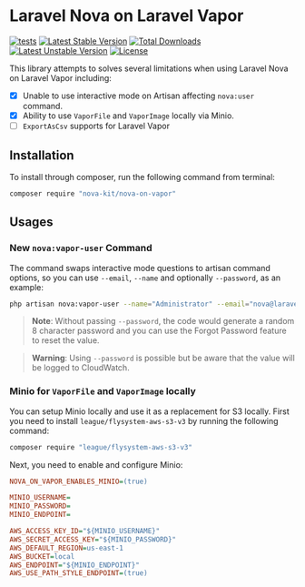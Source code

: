 Laravel Nova on Laravel Vapor
==============

[![tests](https://github.com/nova-kit/nova-on-vapor/workflows/tests/badge.svg?branch=main)](https://github.com/nova-kit/nova-on-vapor/actions?query=workflow%3Atests+branch%3Amain)
[![Latest Stable Version](https://poser.pugx.org/nova-kit/nova-on-vapor/v/stable)](https://packagist.org/packages/nova-kit/nova-on-vapor)
[![Total Downloads](https://poser.pugx.org/nova-kit/nova-on-vapor/downloads)](https://packagist.org/packages/nova-kit/nova-on-vapor)
[![Latest Unstable Version](https://poser.pugx.org/nova-kit/nova-on-vapor/v/unstable)](https://packagist.org/packages/nova-kit/nova-on-vapor)
[![License](https://poser.pugx.org/nova-kit/nova-on-vapor/license)](https://packagist.org/packages/nova-kit/nova-on-vapor)

This library attempts to solves several limitations when using Laravel Nova on Laravel Vapor including:

* [x] Unable to use interactive mode on Artisan affecting `nova:user` command.
* [x] Ability to use `VaporFile` and `VaporImage` locally via Minio.
* [ ] `ExportAsCsv` supports for Laravel Vapor

## Installation

To install through composer, run the following command from terminal:

```bash 
composer require "nova-kit/nova-on-vapor"
```

## Usages

### New `nova:vapor-user` Command

The command swaps interactive mode questions to artisan command options, so you can use `--email`, `--name` and optionally `--password`, as an example:

```bash
php artisan nova:vapor-user --name="Administrator" --email="nova@laravel.com"
```

> **Note**: Without passing `--password`, the code would generate a random 8 character password and you can use the Forgot Password feature to reset the value.

> **Warning**: Using `--password` is possible but be aware that the value will be logged to CloudWatch.

### Minio for `VaporFile` and `VaporImage` locally

You can setup Minio locally and use it as a replacement for S3 locally. First you need to install `league/flysystem-aws-s3-v3` by running the following command:

```bash
composer require "league/flysystem-aws-s3-v3"
```

Next, you need to enable and configure Minio:

```ini
NOVA_ON_VAPOR_ENABLES_MINIO=(true)

MINIO_USERNAME=
MINIO_PASSWORD=
MINIO_ENDPOINT=

AWS_ACCESS_KEY_ID="${MINIO_USERNAME}"
AWS_SECRET_ACCESS_KEY="${MINIO_PASSWORD}"
AWS_DEFAULT_REGION=us-east-1
AWS_BUCKET=local
AWS_ENDPOINT="${MINIO_ENDPOINT}"
AWS_USE_PATH_STYLE_ENDPOINT=(true)
```

